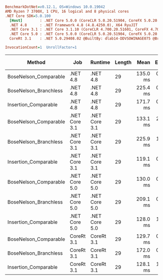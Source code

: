 ``` ini

BenchmarkDotNet=v0.12.1, OS=Windows 10.0.19042
AMD Ryzen 7 3700X, 1 CPU, 16 logical and 8 physical cores
.NET Core SDK=5.0.100
  [Host]        : .NET Core 5.0.0 (CoreCLR 5.0.20.51904, CoreFX 5.0.20.51904), X64 RyuJIT
  .NET 4.8      : .NET Framework 4.8 (4.8.4250.0), X64 RyuJIT
  .NET Core 3.1 : .NET Core 3.1.10 (CoreCLR 4.700.20.51601, CoreFX 4.700.20.51901), X64 RyuJIT
  .NET Core 5.0 : .NET Core 5.0.0 (CoreCLR 5.0.20.51904, CoreFX 5.0.20.51904), X64 RyuJIT
  CoreRt 3.1    : .NET 5.0.29408.02 @BuiltBy: dlab14-DDVSOWINAGE075 @Branch: master @Commit: 4ce1c21ac0d4d1a3b7f7a548214966f69ac9f199, X64 AOT

InvocationCount=1  UnrollFactor=1  

```
|                Method |           Job |       Runtime | Length |     Mean |   Error |  StdDev | Gen 0 | Gen 1 | Gen 2 | Allocated |
|---------------------- |-------------- |-------------- |------- |---------:|--------:|--------:|------:|------:|------:|----------:|
| BoseNelson_Comparable |      .NET 4.8 |      .NET 4.8 |     29 | 135.0 ms | 0.28 ms | 0.23 ms |     - |     - |     - |         - |
| BoseNelson_Branchless |      .NET 4.8 |      .NET 4.8 |     29 | 225.4 ms | 0.67 ms | 0.63 ms |     - |     - |     - |         - |
|  Insertion_Comparable |      .NET 4.8 |      .NET 4.8 |     29 | 171.7 ms | 0.34 ms | 0.30 ms |     - |     - |     - |         - |
| BoseNelson_Comparable | .NET Core 3.1 | .NET Core 3.1 |     29 | 133.1 ms | 2.04 ms | 1.91 ms |     - |     - |     - |         - |
| BoseNelson_Branchless | .NET Core 3.1 | .NET Core 3.1 |     29 | 225.9 ms | 1.29 ms | 1.21 ms |     - |     - |     - |     616 B |
|  Insertion_Comparable | .NET Core 3.1 | .NET Core 3.1 |     29 | 119.1 ms | 0.32 ms | 0.28 ms |     - |     - |     - |         - |
| BoseNelson_Comparable | .NET Core 5.0 | .NET Core 5.0 |     29 | 130.0 ms | 0.21 ms | 0.18 ms |     - |     - |     - |         - |
| BoseNelson_Branchless | .NET Core 5.0 | .NET Core 5.0 |     29 | 209.1 ms | 0.35 ms | 0.31 ms |     - |     - |     - |         - |
|  Insertion_Comparable | .NET Core 5.0 | .NET Core 5.0 |     29 | 128.0 ms | 1.70 ms | 1.59 ms |     - |     - |     - |         - |
| BoseNelson_Comparable |    CoreRt 3.1 |    CoreRt 3.1 |     29 | 129.7 ms | 0.31 ms | 0.29 ms |     - |     - |     - |         - |
| BoseNelson_Branchless |    CoreRt 3.1 |    CoreRt 3.1 |     29 | 172.0 ms | 0.33 ms | 0.31 ms |     - |     - |     - |         - |
|  Insertion_Comparable |    CoreRt 3.1 |    CoreRt 3.1 |     29 | 128.1 ms | 1.03 ms | 0.96 ms |     - |     - |     - |         - |
